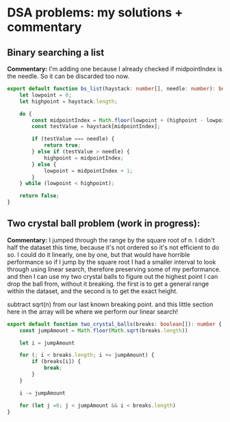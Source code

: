 # DSA problems: my solutions + commentary

## Binary searching a list

<strong>Commentary:</strong> I'm adding one because I already checked if midpointIndex is the needle. So it can be discarded too now. <br />

```ts
export default function bs_list(haystack: number[], needle: number): boolean {
    let lowpoint = 0;
    let highpoint = haystack.length;

    do {
        const midpointIndex = Math.floor(lowpoint + (highpoint - lowpoint) / 2);
        const testValue = haystack[midpointIndex];

        if (testValue === needle) {
            return true;
        } else if (testValue > needle) {
            highpoint = midpointIndex;
        } else {
            lowpoint = midpointIndex + 1;
        }
    } while (lowpoint < highpoint);

    return false;
}
```

## Two crystal ball problem (work in progress):

<strong>Commentary:</strong> I jumped through the range by the square root of n. I didn't half the dataset this time, because it's not ordered so it's not efficient to do so. I could do it linearly, one by one, but that would have horrible performance so if I jump by the square root I had a smaller interval to look through using linear search, therefore preserving some of my performance. and then I can use my two crystal balls to figure out the highest point I can drop the ball from, without it breaking. the first is to get a general range within the dataset, and the second is to get the exact height. <br />

subtract sqrt(n) from our last known breaking point. and this little section here in the array will be where we perform our linear search! <br />

```ts
export default function two_crystal_balls(breaks: boolean[]): number {
    const jumpAmount = Math.floor(Math.sqrt(breaks.length))

    let i = jumpAmount

    for (; i < breaks.length; i += jumpAmount) {
        if (breaks[i]) {
            break;
        }
    }

    i -= jumpAmount

    for (let j =0; j < jumpAmount && i < breaks.length)
}
```
